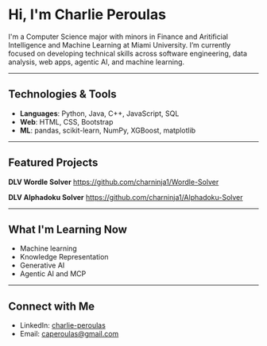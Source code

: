 # Hi, I'm Charlie Peroulas

I'm a Computer Science major with minors in Finance and Aritificial Intelligence and Machine Learning at Miami University. I’m currently focused on developing technical skills across software engineering, data analysis, web apps, agentic AI, and machine learning.


---

## Technologies & Tools

- **Languages**: Python, Java, C++, JavaScript, SQL
- **Web**: HTML, CSS, Bootstrap
- **ML**: pandas, scikit-learn, NumPy, XGBoost, matplotlib

---

## Featured Projects

**DLV Wordle Solver**
https://github.com/charninja1/Wordle-Solver

**DLV Alphadoku Solver**
https://github.com/charninja1/Alphadoku-Solver

---

## What I'm Learning Now

- Machine learning
- Knowledge Representation
- Generative AI
- Agentic AI and MCP

---

## Connect with Me

- LinkedIn: [charlie-peroulas](https://www.linkedin.com/in/charlie-peroulas/)
- Email: caperoulas@gmail.com
